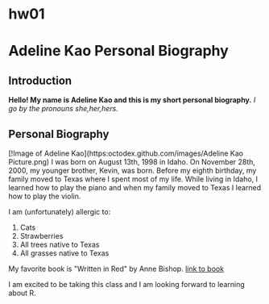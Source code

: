 # hw01

# Adeline Kao Personal Biography
## Introduction
**Hello! My name is Adeline Kao and this is my short personal biography.**
*I go by the pronouns she,her,hers.*
## Personal Biography
[!Image of Adeline Kao](https:octodex.github.com/images/Adeline Kao Picture.png)
I was born on August 13th, 1998 in Idaho.
On November 28th, 2000, my younger brother, Kevin, was born.
Before my eighth birthday, my family moved to Texas where I spent most of my life.
While living in Idaho, I learned how to play the piano and when my family moved to Texas I learned how to play the violin.

I am (unfortunately) allergic to:
1. Cats
2. Strawberries
3. All trees native to Texas
4. All grasses native to Texas

My favorite book is "Written in Red" by Anne Bishop.
[link to book](https://www.goodreads.com/book/show/15711341-written-in-red?from_search=true&from_srp=true&qid=QvkNeoCoAb&rank=1)

I am excited to be taking this class and I am looking forward to learning about R.